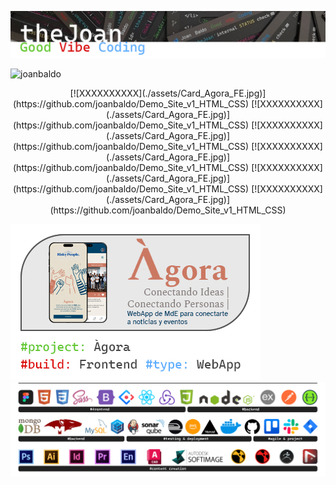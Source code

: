 ![Header](./assets/Joan_header.jpg)

<p align="left"> <img src="https://komarev.com/ghpvc/?username=joanbaldo" alt="joanbaldo" /> </p>


<div align="center">
[![XXXXXXXXXX](./assets/Card_Agora_FE.jpg)](https://github.com/joanbaldo/Demo_Site_v1_HTML_CSS) 
[![XXXXXXXXXX](./assets/Card_Agora_FE.jpg)](https://github.com/joanbaldo/Demo_Site_v1_HTML_CSS) 
[![XXXXXXXXXX](./assets/Card_Agora_FE.jpg)](https://github.com/joanbaldo/Demo_Site_v1_HTML_CSS) 
[![XXXXXXXXXX](./assets/Card_Agora_FE.jpg)](https://github.com/joanbaldo/Demo_Site_v1_HTML_CSS) 
[![XXXXXXXXXX](./assets/Card_Agora_FE.jpg)](https://github.com/joanbaldo/Demo_Site_v1_HTML_CSS) 
[![XXXXXXXXXX](./assets/Card_Agora_FE.jpg)](https://github.com/joanbaldo/Demo_Site_v1_HTML_CSS) 

</div>

<!-- [![Thumbnail](./brand/curso-react18-espanol.png)](https://www.youtube.com/watch?v=o0HwamjhsWw) -->


![AgoraFrontend](./assets/Card_Agora_FE.jpg)
![skills](./assets/SW_stack_line.jpg)